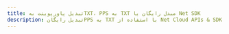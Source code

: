 ---title: تبدیل پاورپوینت بهTXT، PPS به TXT مبدل رایگان یا Net SDKdescription: تبدیل رایگانPPS به TXT با استفاده از Net Cloud APIs & SDK. همچنین اسناد Microsoft PowerPoint را در Cloud ایجاد، ویرایش و رندر کنید.---